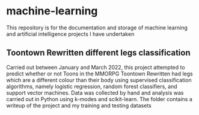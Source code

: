 # machine-learning
This repository is for the documentation and storage of machine learning and artificial intelligence projects I have undertaken

## Toontown Rewritten different legs classification
Carried out between January and March 2022, this project attempted to predict whether or not Toons in the MMORPG Toontown Rewritten had legs which are a different colour than their body using supervised classification algorithms, namely logistic regression, random forest classifiers, and support vector machines. Data was collected by hand and analysis was carried out in Python using k-modes and scikit-learn. The folder contains a writeup of the project and my training and testing datasets 
